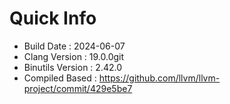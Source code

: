 # Quick Info
* Build Date : 2024-06-07
* Clang Version : 19.0.0git
* Binutils Version : 2.42.0
* Compiled Based : https://github.com/llvm/llvm-project/commit/429e5be7
